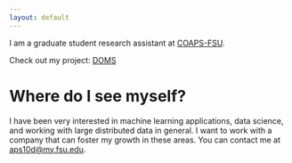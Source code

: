 ```yaml
---
layout: default
---
```


I am a graduate student research assistant at [COAPS-FSU](http://coaps.fsu.edu/).

Check out my project: [DOMS](http://doms.coaps.fsu.edu)

# [](#header-1)Where do I see myself?

I have been very interested in machine learning applications, data science, and working with large distributed data in general. I want to work with a company that can foster my growth in these areas. You can contact me at [aps10d@my.fsu.edu](mailto:aps10d@my.fsu.edu).
